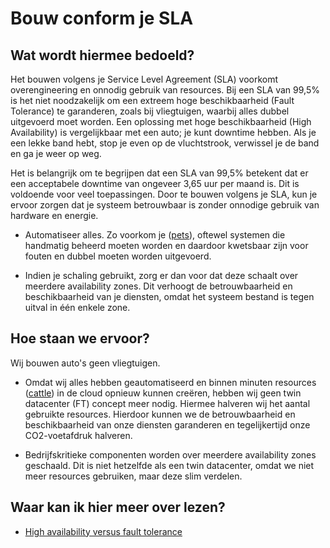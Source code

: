 # Bouw conform je SLA

## Wat wordt hiermee bedoeld?

Het bouwen volgens je Service Level Agreement (SLA) voorkomt overengineering en onnodig gebruik van resources. Bij een SLA van 99,5% is het niet noodzakelijk om een extreem hoge beschikbaarheid (Fault Tolerance) te garanderen, zoals bij vliegtuigen, waarbij alles dubbel uitgevoerd moet worden. Een oplossing met hoge beschikbaarheid (High Availability) is vergelijkbaar met een auto; je kunt downtime hebben. Als je een lekke band hebt, stop je even op de vluchtstrook, verwissel je de band en ga je weer op weg.

Het is belangrijk om te begrijpen dat een SLA van 99,5% betekent dat er een acceptabele downtime van ongeveer 3,65 uur per maand is. Dit is voldoende voor veel toepassingen. Door te bouwen volgens je SLA, kun je ervoor zorgen dat je systeem betrouwbaar is zonder onnodige gebruik van hardware en energie.

- Automatiseer alles. Zo voorkom je ([pets](wiki.html?page=pets)), oftewel systemen die handmatig beheerd moeten worden en daardoor kwetsbaar zijn voor fouten en dubbel moeten worden uitgevoerd.

- Indien je schaling gebruikt, zorg er dan voor dat deze schaalt over meerdere availability zones. Dit verhoogt de betrouwbaarheid en beschikbaarheid van je diensten, omdat het systeem bestand is tegen uitval in één enkele zone.

## Hoe staan we ervoor?

Wij bouwen auto's geen vliegtuigen.

- Omdat wij alles hebben geautomatiseerd en binnen minuten resources ([cattle](wiki.html?page=cattle)) in de cloud opnieuw kunnen creëren, hebben wij geen twin datacenter (FT) concept meer nodig. Hiermee halveren wij het aantal gebruikte resources. Hierdoor kunnen we de betrouwbaarheid en beschikbaarheid van onze diensten garanderen en tegelijkertijd onze CO2-voetafdruk halveren.

- Bedrijfskritieke componenten worden over meerdere availability zones geschaald. Dit is niet hetzelfde als een twin datacenter, omdat we niet meer resources gebruiken, maar deze slim verdelen. 

## Waar kan ik hier meer over lezen?
- <a href="https://www.ibm.com/docs/en/powerha-aix/7.2?topic=aix-high-availability-versus-fault-tolerance">High availability versus fault tolerance</a>
